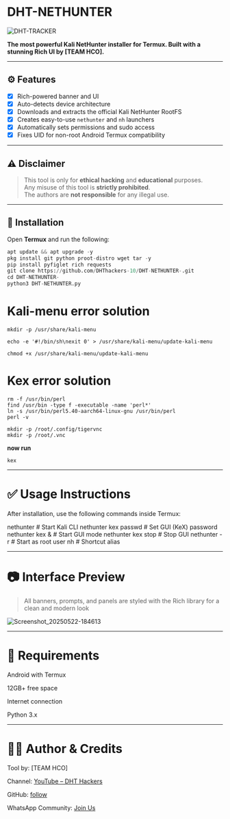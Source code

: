 # DHT-NETHUNTER

![DHT-TRACKER](https://img.shields.io/badge/DHT-HACKERS-red?style=for-the-badge)

**The most powerful Kali NetHunter installer for Termux. Built with a stunning Rich UI by [TEAM HCO].**

---

## ⚙️ Features

- [x] Rich-powered banner and UI
- [x] Auto-detects device architecture
- [x] Downloads and extracts the official Kali NetHunter RootFS
- [x] Creates easy-to-use `nethunter` and `nh` launchers
- [x] Automatically sets permissions and sudo access
- [x] Fixes UID for non-root Android Termux compatibility

---

## ⚠️ Disclaimer

> This tool is only for **ethical hacking** and **educational** purposes.  
> Any misuse of this tool is **strictly prohibited**.  
> The authors are **not responsible** for any illegal use.

---

## 🚀 Installation

Open **Termux** and run the following:

```python
apt update && apt upgrade -y
pkg install git python proot-distro wget tar -y
pip install pyfiglet rich requests 
git clone https://github.com/DHThackers-10/DHT-NETHUNTER-.git
cd DHT-NETHUNTER- 
python3 DHT-NETHUNTER.py
```
# Kali-menu error solution 
```
mkdir -p /usr/share/kali-menu

echo -e '#!/bin/sh\nexit 0' > /usr/share/kali-menu/update-kali-menu

chmod +x /usr/share/kali-menu/update-kali-menu
```

# Kex error solution 

```
rm -f /usr/bin/perl
find /usr/bin -type f -executable -name 'perl*'
ln -s /usr/bin/perl5.40-aarch64-linux-gnu /usr/bin/perl
perl -v
```

```
mkdir -p /root/.config/tigervnc
mkdir -p /root/.vnc
```
**now run**
```
kex
```
---

# ✅ Usage Instructions

After installation, use the following commands inside Termux:

nethunter             # Start Kali CLI
nethunter kex passwd  # Set GUI (KeX) password
nethunter kex &       # Start GUI mode
nethunter kex stop    # Stop GUI
nethunter -r          # Start as root user
nh                    # Shortcut alias


---

# 📷 Interface Preview

> All banners, prompts, and panels are styled with the Rich library for a clean and modern look

![Screenshot_20250522-184613](https://github.com/user-attachments/assets/7309f2ef-da7a-41de-b35e-d66ce87c279f)



---

# 🤖 Requirements

Android with Termux

12GB+ free space

Internet connection

Python 3.x



---

# 👨‍💻 Author & Credits

Tool by: [TEAM HCO]

Channel: [YouTube – DHT Hackers](https://youtube.com/@dht-hackers_10?feature=shared)

GitHub: [follow](https://github.com/DHThackers-10)

WhatsApp Community: [Join Us](https://chat.whatsapp.com/G2hCkCzylra2OENEfhH8Os)


